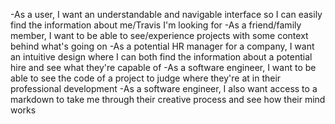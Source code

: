 -As a user, I want an understandable and navigable interface so I can easily find the information about me/Travis I'm looking for
-As a friend/family member, I want to be able to see/experience projects with some context behind what's going on
-As a potential HR manager for a company, I want an intuitive design where I can both find the information about a potential hire and see what they're capable of
-As a software engineer, I want to be able to see the code of a project to judge where they're at in their professional development
-As a software engineer, I also want access to a markdown to take me through their creative process and see how their mind works